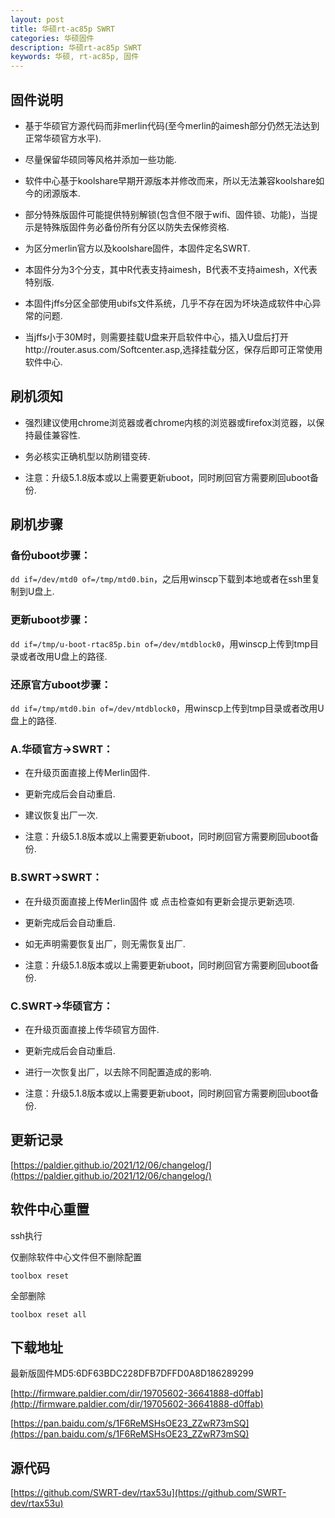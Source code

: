 ```yaml
---
layout: post
title: 华硕rt-ac85p SWRT
categories: 华硕固件
description: 华硕rt-ac85p SWRT
keywords: 华硕, rt-ac85p, 固件
---
```



## 固件说明

* 基于华硕官方源代码而非merlin代码(至今merlin的aimesh部分仍然无法达到正常华硕官方水平).

* 尽量保留华硕同等风格并添加一些功能.

* 软件中心基于koolshare早期开源版本并修改而来，所以无法兼容koolshare如今的闭源版本.

* 部分特殊版固件可能提供特别解锁(包含但不限于wifi、固件锁、功能)，当提示是特殊版固件务必备份所有分区以防失去保修资格.

* 为区分merlin官方以及koolshare固件，本固件定名SWRT.

* 本固件分为3个分支，其中R代表支持aimesh，B代表不支持aimesh，X代表特别版.

* 本固件jffs分区全部使用ubifs文件系统，几乎不存在因为坏块造成软件中心异常的问题.

* 当jffs小于30M时，则需要挂载U盘来开启软件中心，插入U盘后打开http://router.asus.com/Softcenter.asp,选择挂载分区，保存后即可正常使用软件中心.


## 刷机须知

* 强烈建议使用chrome浏览器或者chrome内核的浏览器或firefox浏览器，以保持最佳兼容性.

* 务必核实正确机型以防刷错变砖.

* 注意：升级5.1.8版本或以上需要更新uboot，同时刷回官方需要刷回uboot备份.


## 刷机步骤

### 备份uboot步骤：
````dd if=/dev/mtd0 of=/tmp/mtd0.bin````，之后用winscp下载到本地或者在ssh里复制到U盘上.

### 更新uboot步骤：
````dd if=/tmp/u-boot-rtac85p.bin of=/dev/mtdblock0````，用winscp上传到tmp目录或者改用U盘上的路径.

### 还原官方uboot步骤：
````dd if=/tmp/mtd0.bin of=/dev/mtdblock0````，用winscp上传到tmp目录或者改用U盘上的路径.

### A.华硕官方->SWRT：

* 在升级页面直接上传Merlin固件.

* 更新完成后会自动重启.

* 建议恢复出厂一次.

* 注意：升级5.1.8版本或以上需要更新uboot，同时刷回官方需要刷回uboot备份.


### B.SWRT->SWRT：

* 在升级页面直接上传Merlin固件 或 点击检查如有更新会提示更新选项.

* 更新完成后会自动重启.

* 如无声明需要恢复出厂，则无需恢复出厂.

* 注意：升级5.1.8版本或以上需要更新uboot，同时刷回官方需要刷回uboot备份.


### C.SWRT->华硕官方：

* 在升级页面直接上传华硕官方固件.

* 更新完成后会自动重启.

* 进行一次恢复出厂，以去除不同配置造成的影响.

* 注意：升级5.1.8版本或以上需要更新uboot，同时刷回官方需要刷回uboot备份.

## 更新记录

[https://paldier.github.io/2021/12/06/changelog/](https://paldier.github.io/2021/12/06/changelog/)

## 软件中心重置

ssh执行

仅删除软件中心文件但不删除配置

````
toolbox reset
````
全部删除

````
toolbox reset all
````

## 下载地址

最新版固件MD5:6DF63BDC228DFB7DFFD0A8D186289299

[http://firmware.paldier.com/dir/19705602-36641888-d0ffab](http://firmware.paldier.com/dir/19705602-36641888-d0ffab)

[https://pan.baidu.com/s/1F6ReMSHsOE23_ZZwR73mSQ](https://pan.baidu.com/s/1F6ReMSHsOE23_ZZwR73mSQ)


## 源代码

[https://github.com/SWRT-dev/rtax53u](https://github.com/SWRT-dev/rtax53u)

